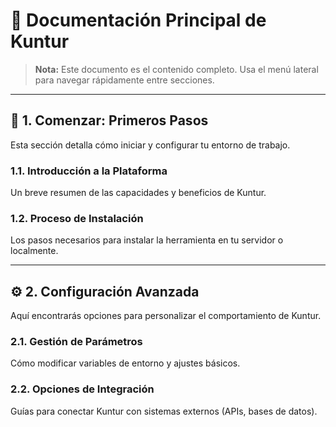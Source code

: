 # 📄 Documentación Principal de Kuntur

> **Nota:** Este documento es el contenido completo. Usa el menú lateral para navegar rápidamente entre secciones.

---

## 🚀 1. Comenzar: Primeros Pasos

Esta sección detalla cómo iniciar y configurar tu entorno de trabajo.

### 1.1. Introducción a la Plataforma
Un breve resumen de las capacidades y beneficios de Kuntur.

### 1.2. Proceso de Instalación
Los pasos necesarios para instalar la herramienta en tu servidor o localmente.

---

## ⚙️ 2. Configuración Avanzada

Aquí encontrarás opciones para personalizar el comportamiento de Kuntur.

### 2.1. Gestión de Parámetros
Cómo modificar variables de entorno y ajustes básicos.

### 2.2. Opciones de Integración
Guías para conectar Kuntur con sistemas externos (APIs, bases de datos).
